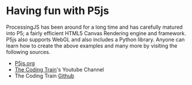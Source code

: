 # Having fun with P5js

ProcessingJS has been around for a long time and has carefully matured into P5; a fairly efficient HTML5 Canvas Rendering engine and framework. P5js also supports WebGL and also includes a Python library.
Anyone can learn how to create the above examples and many more by visiting the following sources.

* [P5js.org](https://p5js.org)
* [The Coding Train](https://www.youtube.com/channel/UCvjgXvBlbQiydffZU7m1_aw)'s Youtube Channel
* The Coding Train [Github](https://github.com/CodingTrain)
